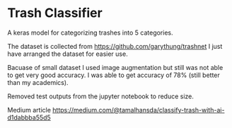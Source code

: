# Trash Classifier
A keras model for categorizing trashes into 5 categories.

The dataset is collected from https://github.com/garythung/trashnet 
I just have arranged the dataset for easier use.

Bacuase of small dataset I used image augmentation but still was not able to get very good accuracy. I was able to get accuracy of 78% (still better than my academics).

Removed test outputs from the jupyter notebook to reduce size.

Medium article https://medium.com/@tamalhansda/classify-trash-with-ai-d1dabbba55d5

